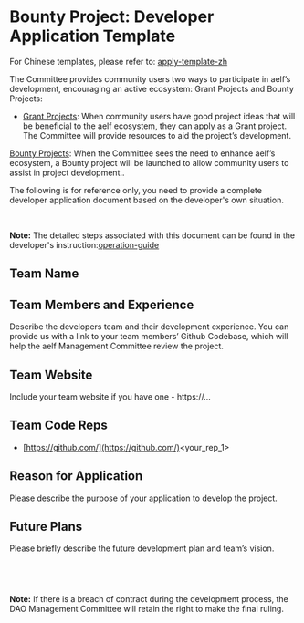 # Bounty Project: Developer Application Template

For Chinese templates, please refer to: [apply-template-zh](https://github.com/DAO-Testnet/Bounties/blob/master/apply-template-zh.md)

The Committee provides community users two ways to participate in aelf’s development, encouraging an active ecosystem: Grant Projects and Bounty Projects:

* [Grant Projects](https://github.com/DAO-Testnet/Grants): When community users have good project ideas that will be beneficial to the aelf ecosystem, they can apply as a Grant project. The Committee will provide resources to aid the project’s development.

[Bounty Projects](https://github.com/DAO-Testnet/Bounties): When the Committee sees the need to enhance aelf’s ecosystem, a Bounty project will be launched to allow community users to assist in project development..

The following is for reference only, you need to provide a complete developer application document based on the developer's own situation.

 

**Note:** The detailed steps associated with this document can be found in the developer's instruction:[operation-guide](https://github.com/DAO-Testnet/Bounties/blob/master/operation-guide.md)


## Team Name
## Team Members and Experience
Describe the developers team and their development experience. You can provide us with a link to your team members’ Github Codebase, which will help the aelf Management Committee review the project.


## Team Website
Include your team website if you have one - https://…

## Team Code Reps
* [https://github.com/](https://github.com/)<your_rep_1>

## Reason for Application
Please describe the purpose of your application to develop the project.

## Future Plans
Please briefly describe the future development plan and team’s vision.

 
---
**Note:** If there is a breach of contract during the development process, the DAO Management Committee will retain the right to make the final ruling. 

